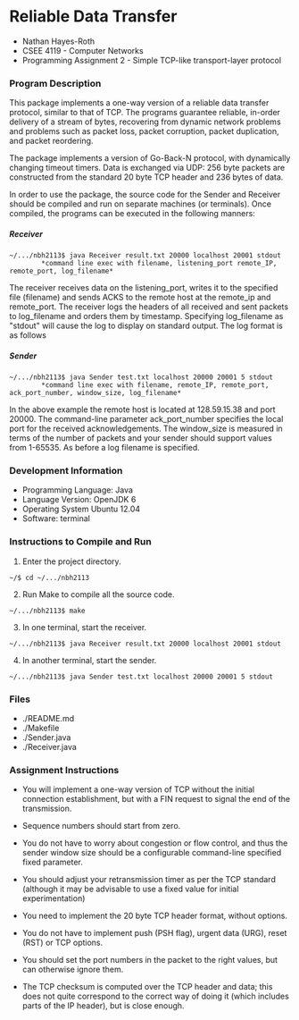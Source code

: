 # Reliable Data Transfer

- Nathan Hayes-Roth
- CSEE 4119 - Computer Networks
- Programming Assignment 2 - Simple TCP-like transport-layer protocol


### Program Description

This package implements a one-way version of a reliable data transfer protocol, similar to that of TCP.
The programs guarantee reliable, in-order delivery of a stream of bytes, recovering from dynamic network
problems and problems such as packet loss, packet corruption, packet duplication, and packet reordering.

The package implements a version of Go-Back-N protocol, with dynamically changing timeout timers. 
Data is exchanged via UDP: 256 byte packets are constructed from the standard 20 byte TCP header and
236 bytes of data.

In order to use the package, the source code for the Sender and Receiver should be compiled and run on 
separate machines (or terminals). Once compiled, the programs can be executed in the following manners:

##### Receiver
```
~/.../nbh2113$ java Receiver result.txt 20000 localhost 20001 stdout
        *command line exec with filename, listening_port remote_IP, remote_port, log_filename*
```

The receiver receives data on the listening_port, writes it to the specified file (filename) and sends ACKS 
to the remote host at the remote_ip and remote_port. The receiver logs the headers of all received and sent 
packets to log_filename and orders them by timestamp. Specifying log_filename as "stdout" will cause the log 
to display on standard output. The log format is as follows

##### Sender
```
~/.../nbh2113$ java Sender test.txt localhost 20000 20001 5 stdout
        *command line exec with filename, remote_IP, remote_port, ack_port_number, window_size, log_filename*
```

In the above example the remote host is located at 128.59.15.38 and port 20000. The command-line parameter 
ack_port_number specifies the local port for the received acknowledgements. The window_size is measured in 
terms of the number of packets and your sender should support values from 1-65535. As before a log filename 
is specified. 

### Development Information

- Programming Language: Java 
- Language Version: 	OpenJDK 6
- Operating System      Ubuntu 12.04	
- Software: 		terminal


### Instructions to Compile and Run

1. Enter the project directory.
	
`~/$ cd ~/.../nbh2113`

2. Run Make to compile all the source code.

`~/.../nbh2113$ make`

3. In one terminal, start the receiver.

`~/.../nbh2113$ java Receiver result.txt 20000 localhost 20001 stdout`

4. In another terminal, start the sender.

`~/.../nbh2113$ java Sender test.txt localhost 20000 20001 5 stdout`


### Files

- ./README.md
- ./Makefile
- ./Sender.java
- ./Receiver.java


### Assignment Instructions

- You will implement a one-way version of TCP without the initial connection 
  establishment, but with a FIN request to signal the end of the transmission.

- Sequence numbers should start from zero.

- You do not have to worry about congestion or flow control, and thus the sender 
  window size should be a configurable command-line specified fixed parameter.

- You should adjust your retransmission timer as per the TCP standard (although 
  it may be advisable to use a fixed value for initial experimentation)

- You need to implement the 20 byte TCP header format, without options.

- You do not have to implement push (PSH flag), urgent data (URG), reset (RST) or 
  TCP options.

- You should set the port numbers in the packet to the right values, but can 
  otherwise ignore them.

- The TCP checksum is computed over the TCP header and data; this does not quite 
  correspond to the correct way of doing it (which includes parts of the IP header), but is close enough.
